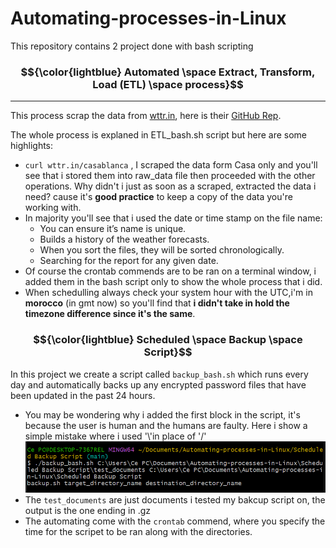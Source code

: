 # Automating-processes-in-Linux

This repository contains 2 project done with bash scripting

### $${\color{lightblue} Automated \space Extract, Transform, Load (ETL) \space process}$$

---
This process scrap the data from [wttr.in](https://wttr.in/), here is their [GitHub Rep](https://github.com/chubin/wttr.in#readme).

The whole process is explaned in ETL_bash.sh script but here are some highlights:

- `curl wttr.in/casablanca` , I scraped the data form Casa only and you'll see that i stored them into raw_data  file then proceeded with the other operations. Why didn't i just as soon as a scraped, extracted the data i need? cause it's **good practice** to keep a copy of the data you're working with.
- In majority you'll see that i used the date or time stamp on  the file name:
     * You can ensure it’s name is unique.
     * Builds a history of the weather forecasts.
     * When you sort the files, they will be sorted chronologically.
     * Searching for the report for any given date.
- Of course the crontab commends are to be ran on a terminal window, i added them in the bash script only to show the whole process that i did.
- When schedulling always check your system hour with the UTC,i'm in **morocco**  (in gmt now) so you'll find that **i didn't take in hold the timezone difference since it's the same**.

### $${\color{lightblue} Scheduled \space Backup \space Script}$$
In this project we create a script called `backup_bash.sh` which runs every day and automatically backs up any encrypted password files that have been updated in the past 24 hours.

- You may be wondering why i added the first block in the script, it's because the user is human and the humans are faulty. Here i show a simple mistake where i used '\\'in place of '/'
![alt text](image-1.png)
- The `test_documents` are just documents i tested my bakcup script on, the output is the one ending in .gz
- The automating come with the `crontab` commend, where you specify the time for the scripet to be ran along with the directories.




